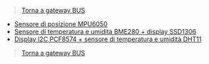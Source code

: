 >[Torna a gateway BUS](gateway.md)

- [Sensore di posizione MPU6050](mpu6050.md)
- [Sensore di temperatura e umidità BME280 + display SSD1306](bme280.md)
- [Display I2C PCF8574 + sensore di temperatura e umidità DHT11](PCF8574.md)

>[Torna a gateway BUS](gateway.md)
